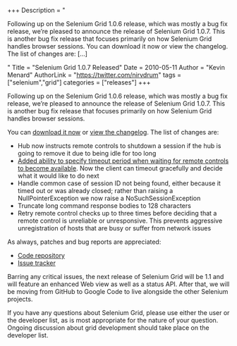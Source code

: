 +++
Description = "<p>Following up on the Selenium Grid 1.0.6 release, which was mostly a bug fix release, we’re pleased to announce the release of Selenium Grid 1.0.7. This is another bug fix release that focuses primarily on how Selenium Grid handles browser sessions. You can download it now or view the changelog. The list of changes are: […]</p>"
Title = "Selenium Grid 1.0.7 Released"
Date = 2010-05-11
Author = "Kevin Menard"
AuthorLink = "https://twitter.com/nirvdrum"
tags = ["selenium","grid"]
categories = ["releases"]
+++

<p>Following up on the Selenium Grid 1.0.6 release, which was mostly a bug fix release, we&#8217;re pleased to announce the release of Selenium Grid 1.0.7.  This is another bug fix release that focuses primarily on how Selenium Grid handles browser sessions.</p>
<p>You can <a href="http://release.seleniumhq.org/selenium-grid/selenium-grid-1.0.7-bin.zip">download it now</a> or <a href="http://github.com/nirvdrum/selenium-grid/blob/master/ChangeLog">view the changelog</a>.  The list of changes are:</p>
<ul>
<li>Hub now instructs remote controls to shutdown a session if the hub is going to remove it due to being idle for too long</li>
<li><a href="http://selenium-grid.seleniumhq.org/configuring-and-tuning.html#changing_maximum_wait_time_for_new_session">Added ability to specify timeout period when waiting for remote controls to become available</a>.  Now the client can timeout gracefully and decide what it would like to do next</li>
<li>Handle common case of session ID not being found, either because it timed out or was already closed; rather than raising a NullPointerException we now raise a NoSuchSessionException</li>
<li>Truncate long command response bodies to 128 characters</li>
<li>Retry remote control checks up to three times before deciding that a remote control is unreliable or unresponsive.  This prevents aggressive unregistration of hosts that are busy or suffer from network issues</li>
</ul>
<p>As always, patches and bug reports are appreciated:</p>
<ul>
<li><a href="http://github.com/nirvdrum/selenium-grid/">Code repository</a></li>
<li><a href="http://code.google.com/p/selenium/issues/list">Issue tracker</a></li>
</ul>
<p>Barring any critical issues, the next release of Selenium Grid will be 1.1 and will feature an enhanced Web view as well as a status API.  After that, we will be moving from GitHub to Google Code to live alongside the other Selenium projects.</p>
<p>If you have any questions about Selenium Grid, please use either the user or the developer list, as is most appropriate for the nature of your question.  Ongoing discussion about grid development should take place on the developer list.</p>

